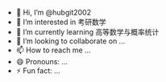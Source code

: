 - 👋 Hi, I’m @hubgit2002
- 👀 I’m interested in 考研数学
- 🌱 I’m currently learning 高等数学与概率统计
- 💞️ I’m looking to collaborate on ...
- 📫 How to reach me ...
- 😄 Pronouns: ...
- ⚡ Fun fact: ...

<!---
hubgit2002/hubgit2002 is a ✨ special ✨ repository because its `README.md` (this file) appears on your GitHub profile.
You can click the Preview link to take a look at your changes.
--->
